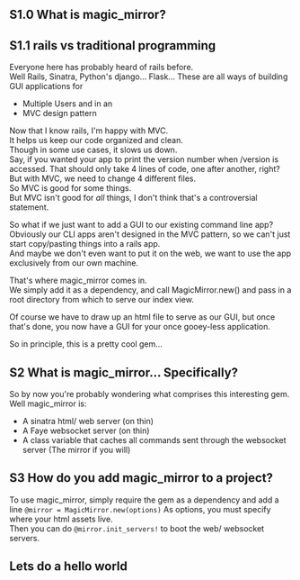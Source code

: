 ## S1.0 What is magic_mirror?




## S1.1 rails vs traditional programming

Everyone here has probably heard of rails before.  
Well Rails, Sinatra, Python's django... Flask...
These are all ways of building GUI applications for
  * Multiple Users
  and in an
  * MVC design pattern

Now that I know rails, I'm happy with MVC.  
It helps us keep our code organized and clean.  
Though in some use cases, it slows us down.  
Say, if you wanted your app to print the version number when /version is accessed.
That should only take 4 lines of code, one after another, right?  
But with MVC, we need to change 4 different files.  
So MVC is good for some things.  
But MVC isn't good for *all* things, I don't think that's a controversial statement.  

So what if we just want to add a GUI to our existing command line app?
Obviously our CLI apps aren't designed in the MVC pattern,
so we can't just start copy/pasting things into a rails app.  
And maybe we don't even want to put it on the web,
we want to use the app exclusively from our own machine.  

That's where magic_mirror comes in.  
We simply add it as a dependency, and call MagicMirror.new() and pass in a root
directory from which to serve our index view.  

Of course we have to draw up an html file to serve as our GUI,
but once that's done, you now have a GUI for your once gooey-less application.  

So in principle, this is a pretty cool gem...


## S2 What is magic_mirror... Specifically?

So by now you're probably wondering what comprises this interesting gem.  
Well magic_mirror is:
  * A sinatra html/ web server (on thin)
  * A Faye websocket server (on thin)
  * A class variable that caches all commands sent through the websocket server
    (The mirror if you will)

## S3 How do you add magic_mirror to a project?

To use magic_mirror, simply require the gem as a dependency and add a line
`@mirror = MagicMirror.new(options)`
As options, you must specify where your html assets live.  
Then you can do `@mirror.init_servers!` to boot the web/ websocket servers.  


## Lets do a hello world
